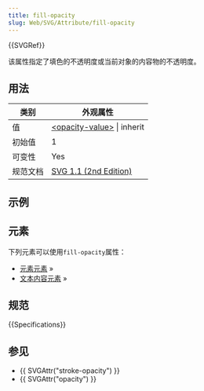 ```yaml
---
title: fill-opacity
slug: Web/SVG/Attribute/fill-opacity
---
```


{{SVGRef}}

该属性指定了填色的不透明度或当前对象的内容物的不透明度。

## 用法

| 类别     | 外观属性                                                                            |
| -------- | ----------------------------------------------------------------------------------- |
| 值       | [\<opacity-value>](/zh-CN/SVG/Content_type#Opacity_value) \| inherit                    |
| 初始值   | 1                                                                                   |
| 可变性   | Yes                                                                                 |
| 规范文档 | [SVG 1.1 (2nd Edition)](http://www.w3.org/TR/SVG/painting.html#FillOpacityProperty) |

## 示例

## 元素

下列元素可以使用`fill-opacity`属性：

- [元素元素](/zh-CN/SVG/Element#Shape) »
- [文本内容元素](/zh-CN/SVG/Element#TextContent) »

## 规范

{{Specifications}}

## 参见

- {{ SVGAttr("stroke-opacity") }}
- {{ SVGAttr("opacity") }}
